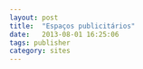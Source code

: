 ```yaml
---
layout: post
title:  "Espaços publicitários"
date:   2013-08-01 16:25:06
tags: publisher
category: sites
---
```

